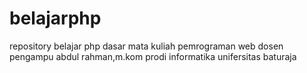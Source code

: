 # belajarphp
repository belajar php dasar mata kuliah pemrograman web dosen pengampu abdul rahman,m.kom prodi informatika unifersitas baturaja
